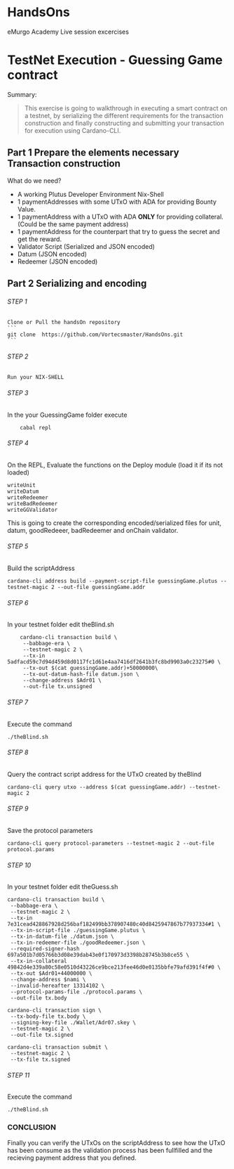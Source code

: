 # HandsOns
eMurgo Academy Live session excercises


# TestNet Execution - Guessing Game contract

Summary:
> This exercise is going to walkthrough in executing a smart contract on a testnet, by serializing the different requirements for the transaction construction and finally constructing and submitting your transaction for execution using Cardano-CLI.

## Part 1 Prepare the elements necessary Transaction construction 

What do we need?

* A working Plutus Developer Environment Nix-Shell
* 1 paymentAddresses with some UTxO with ADA for providing Bounty Value.
* 1 paymentAddress with a UTxO with ADA **ONLY** for providing collateral. (Could be the same payment address)
* 1 paymentAddress for the counterpart that try to guess the secret and get the reward.
* Validator Script (Serialized and JSON encoded)
* Datum (JSON encoded)
* Redeemer (JSON encoded)


## Part 2 Serializing and encoding 

###### STEP 1
    Clone or Pull the handsOn repository
    ```
    git clone  https://github.com/Vortecsmaster/HandsOns.git
    ```

###### STEP 2
    Run your NIX-SHELL

###### STEP 3
In the your GuessingGame folder execute 
```
    cabal repl
```

###### STEP 4
On the REPL, Evaluate the functions on the Deploy module (load it if its not loaded)

    writeUnit
    writeDatum
    writeRedeemer
    writeBadRedeemer
    writeGGValidator

This is going to create the corresponding encoded/serialized files for unit, datum, goodRedeeer, badRedeemer and onChain validator.


###### STEP 5 
Build the scriptAddress
```
cardano-cli address build --payment-script-file guessingGame.plutus --testnet-magic 2 --out-file guessingGame.addr
```

###### STEP 6 
In your testnet folder edit theBlind.sh
```
    cardano-cli transaction build \
     --babbage-era \
     --testnet-magic 2 \
     --tx-in 5adfacd59c7d94d459d8d0117fc1d61e4aa7416df2641b3fc8bd9903a0c23275#0 \
     --tx-out $(cat guessingGame.addr)+50000000\
     --tx-out-datum-hash-file datum.json \
     --change-address $Adr01 \
     --out-file tx.unsigned
```

###### STEP 7
Execute the command
```
./theBlind.sh
```

###### STEP 8
Query the contract script address for the UTxO created by theBlind
```
cardano-cli query utxo --address $(cat guessingGame.addr) --testnet-magic 2
``` 

###### STEP 9
Save the protocol parameters
```
cardano-cli query protocol-parameters --testnet-magic 2 --out-file protocol.params
```

###### STEP 10
In your testnet folder edit theGuess.sh
```
cardano-cli transaction build \
 --babbage-era \
 --testnet-magic 2 \
 --tx-in 7e31cead428867928d256baf182499bb378907480c40d8425947867b77937334#1 \
 --tx-in-script-file ./guessingGame.plutus \
 --tx-in-datum-file ./datum.json \
 --tx-in-redeemer-file ./goodRedeemer.json \
 --required-signer-hash 697a501b7d05766b3d08e39dab43e0f170973d3398b28745b3b8ce55 \
 --tx-in-collateral 49842d4e339a80c58e0510d43226ce9bce213fee46d0e0135bbfe79afd391f4f#0 \
 --tx-out $Adr01+44000000 \
 --change-address $nami \
 --invalid-hereafter 13314102 \
 --protocol-params-file ./protocol.params \
 --out-file tx.body

cardano-cli transaction sign \
 --tx-body-file tx.body \
 --signing-key-file ./Wallet/Adr07.skey \
 --testnet-magic 2 \
 --out-file tx.signed

cardano-cli transaction submit \
 --testnet-magic 2 \
 --tx-file tx.signed
``` 

###### STEP 11
Execute the command
```
./theBlind.sh
```

### CONCLUSION
Finally you can verify the UTxOs on the scriptAddress to see how the UTxO has been consume as the validation process has been fullfilled and the recieving payment address that you defined.